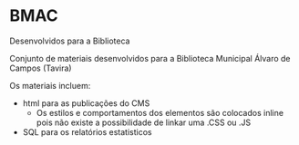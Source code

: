# BMAC
Desenvolvidos para a Biblioteca

Conjunto de materiais desenvolvidos para a Biblioteca Municipal Álvaro de Campos (Tavira)

Os materiais incluem:
- html para as publicações do CMS
  - Os estilos e comportamentos dos elementos são colocados inline pois não existe a possibilidade de linkar uma .CSS ou .JS   
- SQL para os relatórios estatisticos
